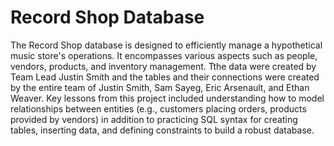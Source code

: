 # Record Shop Database

The Record Shop database is designed to efficiently manage a hypothetical music store's operations. It encompasses various aspects such as people, vendors, products, and inventory management. Tthe data were created by Team Lead Justin Smith and the tables and their connections were created by the entire team of Justin Smith, Sam Sayeg, Eric Arsenault, and Ethan Weaver. Key lessons from this project included understanding how to model relationships between entities (e.g., customers placing orders, products provided by vendors) in addition to practicing SQL syntax for creating tables, inserting data, and defining constraints to build a robust database.
